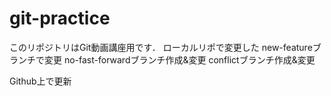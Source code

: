 # git-practice
このリポジトリはGit動画講座用です．
ローカルリポで変更した
new-featureブランチで変更
no-fast-forwardブランチ作成&変更
conflictブランチ作成&変更

Github上で更新
